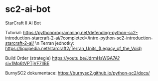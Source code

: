 # sc2-ai-bot
StarCraft II AI Bot

Tutorial: 
https://pythonprogramming.net/defending-python-sc2-introduction-starcraft-2-ai/?completed=/intro-python-sc2-introduction-starcraft-2-ai/
\n
Terran jednotky:
https://liquipedia.net/starcraft2/Terran_Units_(Legacy_of_the_Void)

Build Order (strategie)
https://youtu.be/JdrmHsWGA7A?si=1Mp6tVPTjVF7IlBE

BurnySC2 dokumentace:
https://burnysc2.github.io/python-sc2/docs/
